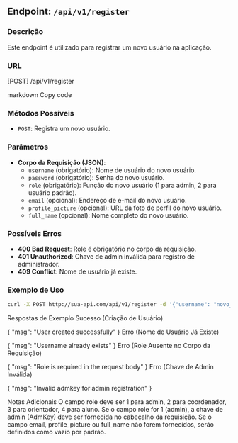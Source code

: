 ## Endpoint: `/api/v1/register`

### Descrição
Este endpoint é utilizado para registrar um novo usuário na aplicação.

### URL
[POST] /api/v1/register

markdown
Copy code

### Métodos Possíveis
- `POST`: Registra um novo usuário.

### Parâmetros
- **Corpo da Requisição (JSON)**:
  - `username` (obrigatório): Nome de usuário do novo usuário.
  - `password` (obrigatório): Senha do novo usuário.
  - `role` (obrigatório): Função do novo usuário (1 para admin, 2 para usuário padrão).
  - `email` (opcional): Endereço de e-mail do novo usuário.
  - `profile_picture` (opcional): URL da foto de perfil do novo usuário.
  - `full_name` (opcional): Nome completo do novo usuário.

### Possíveis Erros
- **400 Bad Request**: Role é obrigatório no corpo da requisição.
- **401 Unauthorized**: Chave de admin inválida para registro de administrador.
- **409 Conflict**: Nome de usuário já existe.

### Exemplo de Uso
```bash
curl -X POST http://sua-api.com/api/v1/register -d '{"username": "novo_usuario", "password": "senha123", "role": 2, "email": "usuario@email.com"}'
```

Respostas de Exemplo
Sucesso (Criação de Usuário)

{
  "msg": "User created successfully"
}
Erro (Nome de Usuário Já Existe)

{
  "msg": "Username already exists"
}
Erro (Role Ausente no Corpo da Requisição)

{
  "msg": "Role is required in the request body"
}
Erro (Chave de Admin Inválida)

{
  "msg": "Invalid admkey for admin registration"
}

Notas Adicionais
O campo role deve ser 1 para admin, 2 para coordenador, 3 para orientador, 4 para aluno.
Se o campo role for 1 (admin), a chave de admin (AdmKey) deve ser fornecida no cabeçalho da requisição.
Se o campo email, profile_picture ou full_name não forem fornecidos, serão definidos como vazio por padrão.